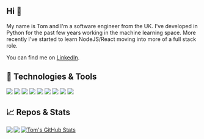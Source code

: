 ## Hi 👋

My name is Tom and I'm a software engineer from the UK. I've developed in Python for the past few years working in the machine learning space. More recently I've started to learn NodeJS/React moving into more of a full stack role.

You can find me on [LinkedIn](https://www.linkedin.com/in/tom-boyes-park/).

## 🔧 Technologies & Tools
![](https://img.shields.io/badge/Editor-PyCharm-informational?style=flat&logo=pycharm&logoColor=white&color=2bbc8a)
![](https://img.shields.io/badge/Editor-VS%20Code-informational?style=flat&logo=visual-studio-code&logoColor=white&color=2bbc8a)
![](https://img.shields.io/badge/Code-Python-informational?style=flat&logo=python&logoColor=white&color=2bbc8a)
![](https://img.shields.io/badge/Code-JavaScript-informational?style=flat&logo=javascript&logoColor=white&color=2bbc8a)
![](https://img.shields.io/badge/Shell-zsh-informational?style=flat&logo=gnu-bash&logoColor=white&color=2bbc8a)
![](https://img.shields.io/badge/Tools-Docker-informational?style=flat&logo=docker&logoColor=white&color=2bbc8a)
![](https://img.shields.io/badge/Tools-Kubernetes-informational?style=flat&logo=kubernetes&logoColor=white&color=2bbc8a)
![](https://img.shields.io/badge/Tools-Jenkins-informational?style=flat&logo=jenkins&logoColor=white&color=2bbc8a)
![](https://img.shields.io/badge/Tools-SonarQube-informational?style=flat&logo=sonarqube&logoColor=white&color=2bbc8a)

## 📈 Repos & Stats


<a href="https://github.com/tom-boyes-park">
  <img align="center" src="https://github-readme-stats.vercel.app/api?username=tom-boyes-park&show_icons=true&line_height=27&count_private=true&title_color=ffffff&text_color=c9cacc&icon_color=2bbc8a&bg_color=1d1f21" alt="Tom's GitHub Stats" />
</a>

<a href="https://github.com/tom-boyes-park/rl-stats-app">
  <img align="left" src="https://github-readme-stats.vercel.app/api/pin/?username=tom-boyes-park&repo=rl-stats-app&title_color=ffffff&text_color=c9cacc&icon_color=2bbc8a&bg_color=1d1f21" />
</a>


<a href="https://github.com/tom-boyes-park/n-body-modelling">
  <img align="left" src="https://github-readme-stats.vercel.app/api/pin/?username=tom-boyes-park&repo=n-body-modelling&title_color=ffffff&text_color=c9cacc&icon_color=2bbc8a&bg_color=1d1f21" />
</a>
